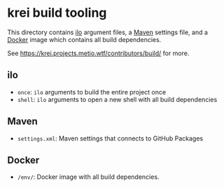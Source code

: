 # krei build tooling

This directory contains [ilo](https://ilo.projects.metio.wtf) argument files, a [Maven](maven.apache.org/) settings file, and a [Docker](docker.com/) image which contains all build dependencies.

See https://krei.projects.metio.wtf/contributors/build/ for more.

## ilo

- `once`: `ilo` arguments to build the entire project once
- `shell`: `ilo` arguments to open a new shell with all build dependencies

## Maven

- `settings.xml`: Maven settings that connects to GitHub Packages

## Docker

- `/env/`: Docker image with all build dependencies.

